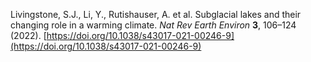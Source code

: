 Livingstone, S.J., Li, Y., Rutishauser, A. et al. Subglacial lakes and their changing role in a warming climate. *Nat Rev Earth Environ* **3**, 106–124 (2022). [https://doi.org/10.1038/s43017-021-00246-9](https://doi.org/10.1038/s43017-021-00246-9)

